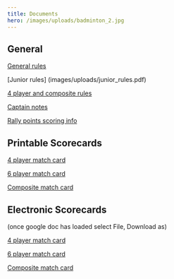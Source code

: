 ```yaml
---
title: Documents
hero: /images/uploads/badminton_2.jpg
---
```

## General

[General rules](https://docs.google.com/document/d/1P_wMLAwqHUwoejLpIUeyCnKEhmCebcnYcbi6PGqTrSY/edit)

[Junior rules]
(images/uploads/junior_rules.pdf)

[4 player and composite rules](https://docs.google.com/document/d/1A1w8PfIezoQjoJttcDfo6vnJbSSy_v_JT2g0QJiYjQM/edit)

[Captain notes](https://docs.google.com/document/d/1SocFWDxyqVwBKSN2pYRlecyolxUi39cZLjZn0EsTgdQ/edit#)

[Rally points scoring info](https://docs.google.com/document/d/1O9OtdByddgmNBAY-1ixU7-5Ad8CtySftiuibTxYaDSA/edit)

## Printable Scorecards

[4 player match card](https://drive.google.com/file/d/1g6O0UqftyJzsnKRQb91Xyq-uLOOCc20o/view)

[6 player match card](https://drive.google.com/drive/folders/18v1DP07cLZBhpNbT4RzlG1fFR9yOA7XU)

[Composite match card](https://drive.google.com/file/d/1f_ZaOmkMVALmYmAOVjGWoKsaK-VcUN8P/view?usp=sharing)

## Electronic Scorecards

(once google doc has loaded select File, Download as)

[4 player match card](https://docs.google.com/spreadsheets/d/1KsXYJmY8YgrYKLoijZClxKNpOi_TdDX9Kedc5dqN8MI/edit?usp=sharing)

[6 player match card](https://docs.google.com/spreadsheets/d/1GQ4AHcUGXGfDfAI7aK6OcM5nwXYYU1yG_I8GOb9cbXk/edit?usp=sharing)

[Composite match card](https://docs.google.com/spreadsheets/d/1x6c8WwdF2AT-67sw5t3rij6asaEGOatmX0vp_vhZSEU/edit#gid=1204780575)
